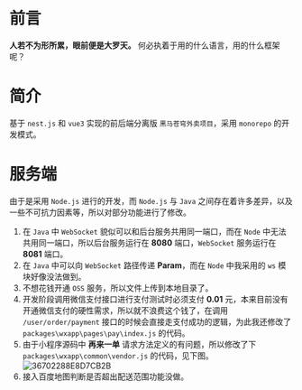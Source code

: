 # 前言
**人若不为形所累，眼前便是大罗天。** 何必执着于用的什么语言，用的什么框架呢？

# 简介
基于 `nest.js` 和 `vue3` 实现的前后端分离版 `黑马苍穹外卖项目`，采用 `monorepo` 的开发模式。

# 服务端
由于是采用 `Node.js` 进行的开发，而 `Node.js` 与 `Java` 之间存在着许多差异，以及一些不可抗力因素等，所以对部分功能进行了修改。

1. 在 `Java` 中 `WebSocket` 貌似可以和后台服务共用同一端口，而在 `Node` 中无法共用同一端口，所以后台服务运行在 **8080** 端口，`WebSocket` 服务运行在 **8081** 端口。
2. 在 `Java` 中可以向 `WebSocket` 路径传递 **Param**，而在 `Node` 中我采用的 `ws` 模块好像没法做到。
3. 不想花钱开通 `OSS` 服务，所以文件上传到本地目录了。
4. 开发阶段调用微信支付接口进行支付测试时必须支付 **0.01** 元，本来目前没有开通微信支付的硬性需求，所以就不浪费这个钱了，在调用 `/user/order/payment` 接口的时候会直接走支付成功的逻辑，为此我还修改了 `packages\wxapp\pages\pay\index.js` 的代码。
5. 由于小程序源码中 **再来一单** 请求方法定义的有问题，所以修改了下 `packages\wxapp\common\vendor.js` 的代码，见下图。
![36702288E8D7CB2B](E:\project\servers\sky_take_out\images\36702288E8D7CB2B.png)
6. 接入百度地图判断是否超出配送范围功能没做。